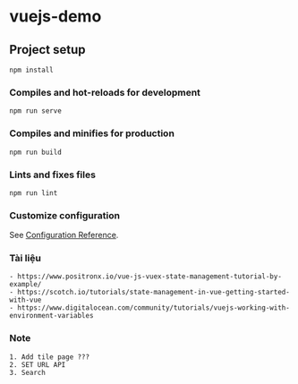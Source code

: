 # vuejs-demo

## Project setup
```
npm install
```

### Compiles and hot-reloads for development
```
npm run serve
```

### Compiles and minifies for production
```
npm run build
```

### Lints and fixes files
```
npm run lint
```

### Customize configuration
See [Configuration Reference](https://cli.vuejs.org/config/).

### Tài liệu
    - https://www.positronx.io/vue-js-vuex-state-management-tutorial-by-example/
    - https://scotch.io/tutorials/state-management-in-vue-getting-started-with-vue
    - https://www.digitalocean.com/community/tutorials/vuejs-working-with-environment-variables
    

### Note
    1. Add tile page ??? 
    2. SET URL API
    3. Search
    
